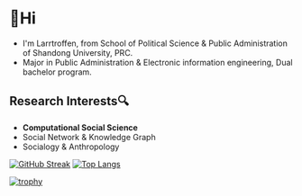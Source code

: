 # 👋Hi

- I'm Larrtroffen, from School of Political Science & Public Administration of Shandong University, PRC.
- Major in Public Administration & Electronic information engineering, Dual bachelor program.

## Research Interests🔍

- **Computational Social Science** 
- Social Network & Knowledge Graph
- Socialogy & Anthropology

[![GitHub Streak](https://github-readme-streak-stats.herokuapp.com/?user=Larrtroffen)](https://git.io/streak-stats)
[![Top Langs](https://github-readme-stats.vercel.app/api/top-langs/?username=Larrtroffen&layout=compact)](https://github.com/anuraghazra/github-readme-stats)

[![trophy](https://github-profile-trophy.vercel.app/?username=Larrtroffen)](https://github.com/ryo-ma/github-profile-trophy)

